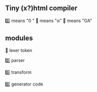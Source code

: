 ## Tiny (x?)html compiler

:zero: means "0 "   :green_apple: means "α"    :apple: means "GA"

## modules

:green_apple: lexer token

:zero: parser

:zero: transform

:zero: generator code

